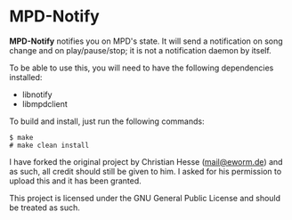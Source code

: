 MPD-Notify
=========

**MPD-Notify** notifies you on MPD's state. It will send a notification on song change and on play/pause/stop; it is not a notification daemon by itself.

To be able to use this, you will need to have the following dependencies installed:
* libnotify
* libmpdclient

To build and install, just run the following commands:

	$ make
	# make clean install

I have forked the original project by Christian Hesse (mail@eworm.de) and as such, all credit should still be given to him. 
I asked for his permission to upload this and it has been granted.

This project is licensed under the GNU General Public License and should be treated as such.
